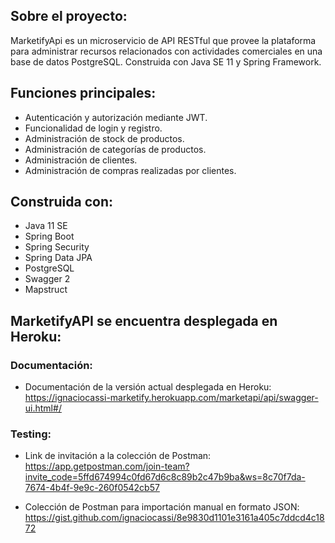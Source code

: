 
## Sobre el proyecto:

MarketifyApi es un microservicio de API RESTful que provee la plataforma para administrar recursos relacionados con actividades comerciales en una base de datos PostgreSQL. Construida con Java SE 11 y Spring Framework.

## Funciones principales:
* Autenticación y autorización mediante JWT.
* Funcionalidad de login y registro.
* Administración de stock de productos.
* Administración de categorías de productos.
* Administración de clientes.
* Administración de compras realizadas por clientes.

## Construida con:

* Java 11 SE
 * Spring Boot
* Spring Security
* Spring Data JPA
* PostgreSQL
* Swagger 2
* Mapstruct

## MarketifyAPI se encuentra desplegada en Heroku:

### **Documentación:**
* Documentación de la versión actual desplegada en Heroku:
https://ignaciocassi-marketify.herokuapp.com/marketapi/api/swagger-ui.html#/

### Testing:
* Link de invitación a la colección de Postman:
https://app.getpostman.com/join-team?invite_code=5ffd674994c0fd67d6c8c89b2c47b9ba&ws=8c70f7da-7674-4b4f-9e9c-260f0542cb57

* Colección de Postman para importación manual en formato JSON:
https://gist.github.com/ignaciocassi/8e9830d1101e3161a405c7ddcd4c1872



